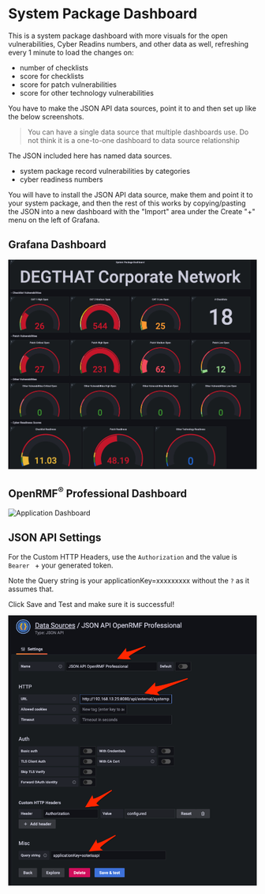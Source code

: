 # System Package Dashboard
This is a system package dashboard with more visuals for the open vulnerabilities, Cyber Readins numbers, and other data as well, refreshing every 1 minute to load the changes on:
* number of checklists
* score for checklists
* score for patch vulnerabilities
* score for other technology vulnerabilities

You have to make the JSON API data sources, point it to and then set up like the below screenshots.

> You can have a single data source that multiple dashboards use. Do not think it is a one-to-one dashboard to data source relationship

The JSON included here has named data sources.
* system package record vulnerabilities by categories
* cyber readiness numbers

You will have to install the JSON API data source, make them and point it to your system package, and then the rest of this works by copying/pasting the JSON into a new dashboard with the "Import" area under the Create "+" menu on the left of Grafana.

## Grafana Dashboard
![Grafana Dashboard](./img/dashboard-visuals.png?raw=true)

## OpenRMF<sup>&reg;</sup> Professional Dashboard
![Application Dashboard](./dashboard-ato-systempackagenumbers/systempackage-listing.png?raw=true)

## JSON API Settings
For the Custom HTTP Headers, use the `Authorization` and the value is `Bearer ` + your generated token. 

Note the Query string is your applicationKey=xxxxxxxxx without the `?` as it assumes that. 

Click Save and Test and make sure it is successful!

![Datasource Setting](./img/jsonapi-settings.png?raw=true)
